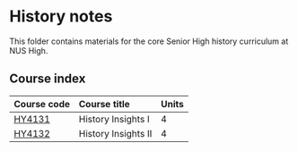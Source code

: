 # History notes
This folder contains materials for the core Senior High history curriculum at NUS High.

## Course index
| Course code | Course title | Units | 
| :---- | :-------- | :---- 
| [HY4131](HY4131/) | History Insights I | 4 | 
| [HY4132](HY4132/) | History Insights II | 4 |
